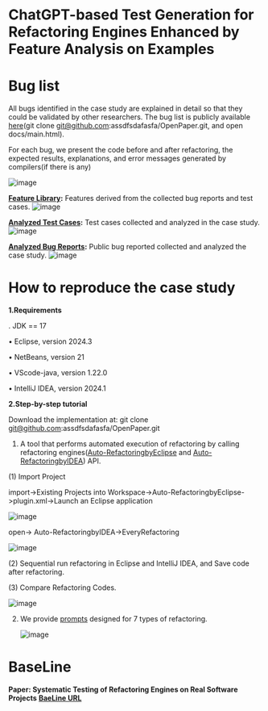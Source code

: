 # ChatGPT-based Test Generation for Refactoring Engines Enhanced by  Feature Analysis on Examples

# Bug list
All bugs identified in the case study are explained in detail so that they could be validated by other researchers. The bug list is publicly available [here](https://github.com/assdfsdafasfa/OpenPaper/tree/main/docs)(git clone git@github.com:assdfsdafasfa/OpenPaper.git, and open docs/main.html). 

For each bug, we present the code before and after refactoring, the expected results, explanations, and error messages generated by compilers(if there is any)

![image](https://github.com/user-attachments/assets/322b5448-e22f-4cb6-a418-8d946ce07daa)

  **[Feature Library](https://github.com/assdfsdafasfa/OpenPaper/tree/main/Dataset/FeatureLibrary):** Features derived from the collected bug reports and test cases. 
    ![image](https://github.com/user-attachments/assets/0a19017b-c59d-4561-a602-c0dc124c8108)

  **[Analyzed Test Cases](https://github.com/assdfsdafasfa/OpenPaper/tree/main/Dataset/AnalyzedTestCases):** Test cases collected and analyzed in the case study. 
![image](https://github.com/user-attachments/assets/1f767d68-8dca-43be-8883-5259f490e254)

  **[Analyzed Bug Reports](https://github.com/assdfsdafasfa/OpenPaper/tree/main/Dataset/AnalyzedBugReports):** Public bug reported collected and analyzed the case study. 
  ![image](https://github.com/user-attachments/assets/13b36d20-b0b0-4c6f-b1ac-eb1ff9fa9754)

# How to reproduce the case study

**1.Requirements**

. JDK == 17

• Eclipse, version 2024.3 

• NetBeans, version 21 

• VScode-java, version 1.22.0 

• IntelliJ IDEA, version 2024.1

**2.Step-by-step tutorial**

Download the implementation at: git clone git@github.com:assdfsdafasfa/OpenPaper.git

1. A tool that performs automated execution of refactoring by calling refactoring engines([Auto-RefactoringbyEclipse](https://github.com/assdfsdafasfa/OpenPaper/tree/main/Implementation/Eclipse_AutoRefactor) and [Auto-RefactoringbyIDEA](https://github.com/assdfsdafasfa/OpenPaper/tree/main/Implementation/IDEA_AutoRefactor)) API.

(1) Import Project

import->Existing Projects into Workspace->Auto-RefactoringbyEclipse->plugin.xml->Launch an Eclipse application
   
   ![image](https://github.com/user-attachments/assets/73d293ee-0a62-4a4e-a200-7b9999a4fed1)

open-> Auto-RefactoringbyIDEA->EveryRefactoring
   
   ![image](https://github.com/user-attachments/assets/af61bf0e-1a31-4d86-b070-1c0b1df201cb)

(2) Sequential run refactoring in Eclipse and IntelliJ IDEA, and Save code after refactoring.

(3) Compare Refactoring Codes.
   
   ![image](https://github.com/user-attachments/assets/724fff2a-2498-4bc1-b7e2-b76424256be7)

2. We provide [prompts](https://github.com/assdfsdafasfa/OpenPaper/tree/main/Implementation/Prompt/Generator) designed for 7 types of refactoring.

   ![image](https://github.com/user-attachments/assets/e45d9656-ef86-4610-980c-8087d757528d)

# BaseLine
**Paper: Systematic Testing of Refactoring Engines on Real Software Projects**  **[BaeLine URL](http://mir.cs.illinois.edu/rtr)** 

